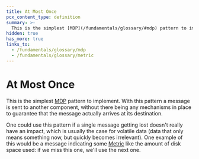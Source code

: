 ```yaml
---
title: At Most Once
pcx_content_type: definition
summary: >-
  This is the simplest [MDP](/fundamentals/glossary/#mdp) pattern to implement. With this pattern a message is sent to another component, without there being any mechanisms in place to guarantee that the message actually arrives at its destination.
hidden: true
has_more: true
links_to:
  - /fundamentals/glossary/mdp
  - /fundamentals/glossary/metric
---
```


# At Most Once

This is the simplest [MDP](/fundamentals/glossary/mdp) pattern to implement. With this pattern a message is sent to another component, without there being any mechanisms in place to guarantee that the message actually arrives at its destination.

One could use this pattern if a single message getting lost doesn't really have an impact, which is usually the case for volatile data (data that only means something now, but quickly becomes irrelevant). One example of this would be a message indicating some [Metric](/fundamentals/glossary/metric) like the amount of disk space used: if we miss this one, we'll use the next one.

